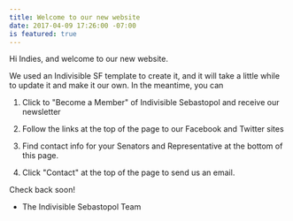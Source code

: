 ```yaml
---
title: Welcome to our new website
date: 2017-04-09 17:26:00 -07:00
is featured: true
---
```


Hi Indies, and welcome to our new website.

We used an Indivisible SF template to create it, and it will take a little while to update it and make it our own. In the meantime, you can

1. Click to "Become a Member" of Indivisible Sebastopol and receive our newsletter

2. Follow the links at the top of the page to our Facebook and Twitter sites

3. Find contact info for your Senators and Representative at the bottom of this page.

4. Click "Contact" at the top of the page to send us an email.

Check back soon!
- The Indivisible Sebastopol Team